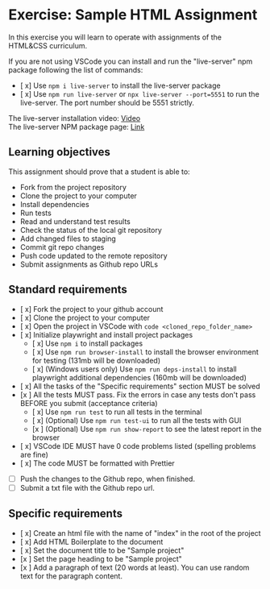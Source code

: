 # Exercise: Sample HTML Assignment

In this exercise you will learn to operate with assignments of the HTML&CSS curriculum.

If you are not using VSCode you can install and run the "live-server" npm package following the list of commands:

- [ x] Use `npm i live-server` to install the live-server package
- [ x] Use `npm run live-server` or `npx live-server --port=5551` to run the live-server. The port number should be 5551 strictly.

The live-server installation video: [Video](https://www.loom.com/share/ca99ebec79d14bfa9fc4dd012661f919?sid=0c702a22-c5bd-4608-93d2-0643aecb4b07)  
The live-server NPM package page: [Link](https://www.npmjs.com/package/live-server)

## Learning objectives

This assignment should prove that a student is able to:

- Fork from the project repository
- Clone the project to your computer
- Install dependencies
- Run tests
- Read and understand test results
- Check the status of the local git repository
- Add changed files to staging
- Commit git repo changes
- Push code updated to the remote repository
- Submit assignments as Github repo URLs

## Standard requirements

- [ x] Fork the project to your github account
- [ x] Clone the project to your computer
- [ x] Open the project in VSCode with `code <cloned_repo_folder_name>`
- [ x] Initialize playwright and install project packages
  - [ x] Use `npm i` to install packages
  - [ x] Use `npm run browser-install` to install the browser environment for testing (131mb will be downloaded)
  - [ x] (Windows users only) Use `npm run deps-install` to install playwright additional dependencies (160mb will be downloaded)
- [ x] All the tasks of the "Specific requirements" section MUST be solved
- [x ] All the tests MUST pass. Fix the errors in case any tests don't pass BEFORE you submit (acceptance criteria)
  - [ x] Use `npm run test` to run all tests in the terminal
  - [ x] (Optional) Use `npm run test-ui` to run all the tests with GUI
  - [x ] (Optional) Use `npm run show-report` to see the latest report in the browser
- [ x] VSCode IDE MUST have 0 code problems listed (spelling problems are fine)
- [ x] The code MUST be formatted with Prettier
- [ ] Push the changes to the Github repo, when finished.
- [ ] Submit a txt file with the Github repo url.

## Specific requirements

- [ x] Create an html file with the name of "index" in the root of the project
- [ x] Add HTML Boilerplate to the document
- [ x] Set the document title to be "Sample project"
- [x ] Set the page heading to be "Sample project"
- [x ] Add a paragraph of text (20 words at least). You can use random text for the paragraph content.
